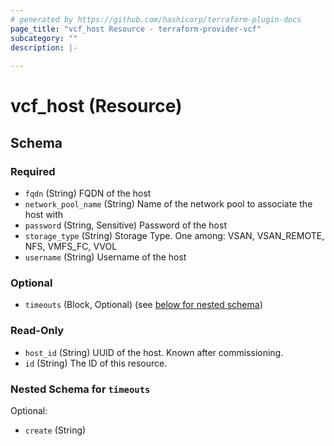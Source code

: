 ```yaml
---
# generated by https://github.com/hashicorp/terraform-plugin-docs
page_title: "vcf_host Resource - terraform-provider-vcf"
subcategory: ""
description: |-
  
---
```


# vcf_host (Resource)





<!-- schema generated by tfplugindocs -->
## Schema

### Required

- `fqdn` (String) FQDN of the host
- `network_pool_name` (String) Name of the network pool to associate the host with
- `password` (String, Sensitive) Password of the host
- `storage_type` (String) Storage Type. One among: VSAN, VSAN_REMOTE, NFS, VMFS_FC, VVOL
- `username` (String) Username of the host

### Optional

- `timeouts` (Block, Optional) (see [below for nested schema](#nestedblock--timeouts))

### Read-Only

- `host_id` (String) UUID of the host. Known after commissioning.
- `id` (String) The ID of this resource.

<a id="nestedblock--timeouts"></a>
### Nested Schema for `timeouts`

Optional:

- `create` (String)


